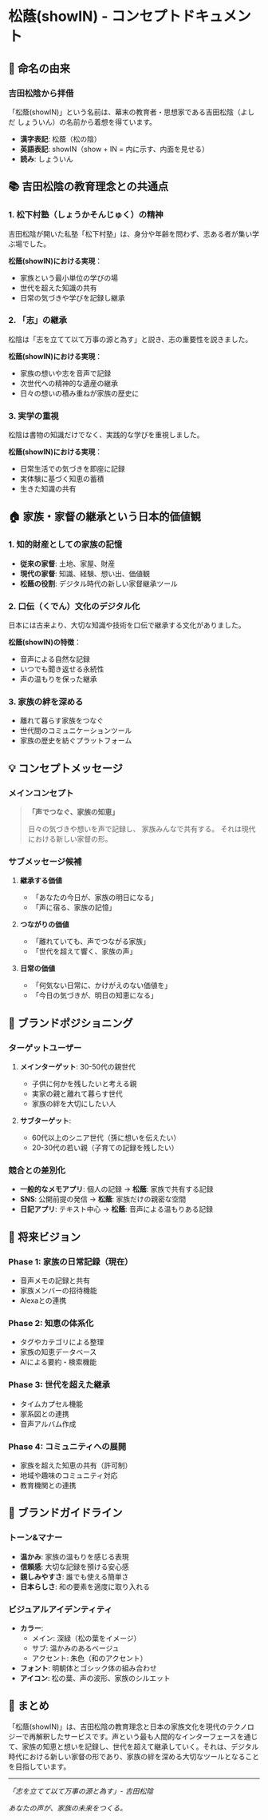 # 松蔭(showIN) - コンセプトドキュメント

## 🌸 命名の由来

### 吉田松陰から拝借
「松蔭(showIN)」という名前は、幕末の教育者・思想家である吉田松陰（よしだ しょういん）の名前から着想を得ています。

- **漢字表記**: 松蔭（松の陰）
- **英語表記**: showIN（show + IN = 内に示す、内面を見せる）
- **読み**: しょういん

## 📚 吉田松陰の教育理念との共通点

### 1. 松下村塾（しょうかそんじゅく）の精神
吉田松陰が開いた私塾「松下村塾」は、身分や年齢を問わず、志ある者が集い学ぶ場でした。

**松蔭(showIN)における実現**：
- 家族という最小単位の学びの場
- 世代を超えた知識の共有
- 日常の気づきや学びを記録し継承

### 2. 「志」の継承
松陰は「志を立てて以て万事の源と為す」と説き、志の重要性を説きました。

**松蔭(showIN)における実現**：
- 家族の想いや志を音声で記録
- 次世代への精神的な遺産の継承
- 日々の想いの積み重ねが家族の歴史に

### 3. 実学の重視
松陰は書物の知識だけでなく、実践的な学びを重視しました。

**松蔭(showIN)における実現**：
- 日常生活での気づきを即座に記録
- 実体験に基づく知恵の蓄積
- 生きた知識の共有

## 🏠 家族・家督の継承という日本的価値観

### 1. 知的財産としての家族の記憶
- **従来の家督**: 土地、家屋、財産
- **現代の家督**: 知識、経験、想い出、価値観
- **松蔭の役割**: デジタル時代の新しい家督継承ツール

### 2. 口伝（くでん）文化のデジタル化
日本には古来より、大切な知識や技術を口伝で継承する文化がありました。

**松蔭(showIN)の特徴**：
- 音声による自然な記録
- いつでも聞き返せる永続性
- 声の温もりを保った継承

### 3. 家族の絆を深める
- 離れて暮らす家族をつなぐ
- 世代間のコミュニケーションツール
- 家族の歴史を紡ぐプラットフォーム

## 💡 コンセプトメッセージ

### メインコンセプト
> **「声でつなぐ、家族の知恵」**
> 
> 日々の気づきや想いを声で記録し、
> 家族みんなで共有する。
> それは現代における新しい家督の形。

### サブメッセージ候補

1. **継承する価値**
   - 「あなたの今日が、家族の明日になる」
   - 「声に宿る、家族の記憶」

2. **つながりの価値**
   - 「離れていても、声でつながる家族」
   - 「世代を超えて響く、家族の声」

3. **日常の価値**
   - 「何気ない日常に、かけがえのない価値を」
   - 「今日の気づきが、明日の知恵になる」

## 🎯 ブランドポジショニング

### ターゲットユーザー
1. **メインターゲット**: 30-50代の親世代
   - 子供に何かを残したいと考える親
   - 実家の親と離れて暮らす世代
   - 家族の絆を大切にしたい人

2. **サブターゲット**: 
   - 60代以上のシニア世代（孫に想いを伝えたい）
   - 20-30代の若い親（子育ての記録を残したい）

### 競合との差別化
- **一般的なメモアプリ**: 個人の記録 → **松蔭**: 家族で共有する記録
- **SNS**: 公開前提の発信 → **松蔭**: 家族だけの親密な空間
- **日記アプリ**: テキスト中心 → **松蔭**: 音声による温もりある記録

## 🚀 将来ビジョン

### Phase 1: 家族の日常記録（現在）
- 音声メモの記録と共有
- 家族メンバーの招待機能
- Alexaとの連携

### Phase 2: 知恵の体系化
- タグやカテゴリによる整理
- 家族の知恵データベース
- AIによる要約・検索機能

### Phase 3: 世代を超えた継承
- タイムカプセル機能
- 家系図との連携
- 音声アルバム作成

### Phase 4: コミュニティへの展開
- 家族を超えた知恵の共有（許可制）
- 地域や趣味のコミュニティ対応
- 教育機関との連携

## 📝 ブランドガイドライン

### トーン&マナー
- **温かみ**: 家族の温もりを感じる表現
- **信頼感**: 大切な記録を預ける安心感
- **親しみやすさ**: 誰でも使える簡単さ
- **日本らしさ**: 和の要素を適度に取り入れる

### ビジュアルアイデンティティ
- **カラー**: 
  - メイン: 深緑（松の葉をイメージ）
  - サブ: 温かみのあるベージュ
  - アクセント: 朱色（和のアクセント）
- **フォント**: 明朝体とゴシック体の組み合わせ
- **アイコン**: 松の葉、声の波形、家族のシルエット

## 🌟 まとめ

「松蔭(showIN)」は、吉田松陰の教育理念と日本の家族文化を現代のテクノロジーで再解釈したサービスです。声という最も人間的なインターフェースを通じて、家族の知恵と想いを記録し、世代を超えて継承していく。それは、デジタル時代における新しい家督の形であり、家族の絆を深める大切なツールとなることを目指しています。

---

*「志を立てて以て万事の源と為す」- 吉田松陰*

*あなたの声が、家族の未来をつくる。*